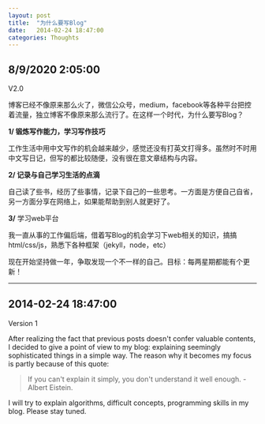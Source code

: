 ```yaml
---
layout: post
title:  "为什么要写Blog"
date:   2014-02-24 18:47:00
categories: Thoughts
---
```


## 8/9/2020 2:05:00

V2.0

博客已经不像原来那么火了，微信公众号，medium，facebook等各种平台把控着流量，独立博客不像原来那么流行了。在这样一个时代，为什么要写Blog？

**1/ 锻炼写作能力，学习写作技巧**

工作生活中用中文写作的机会越来越少，感觉还没有打英文打得多。虽然时不时用中文写日记，但写的都比较随便，没有很在意文章结构与内容。

**2/ 记录与自己学习生活的点滴**

自己读了些书，经历了些事情，记录下自己的一些思考。一方面是方便自己自省，另一方面分享在网络上，如果能帮助到别人就更好了。

**3/** 学习web平台

我一直从事的工作偏后端，借着写Blog的机会学习下web相关的知识，搞搞html/css/js，熟悉下各种框架（jekyll，node，etc）

现在开始坚持做一年，争取发现一个不一样的自己。目标：每两星期都能有个更新！

----------

## 2014-02-24 18:47:00

Version 1

After realizing the fact that previous posts doesn't confer valuable
contents, I decided to give a point of view to my blog: explaining
seemingly sophisticated things in a simple way. The reason why it
becomes my focus is partly because of this quote:

> If you can't explain it simply, you don't understand it well enough. -
> Albert Eistein.

I will try to explain algorithms, difficult concepts, programming
skills in my blog. Please stay tuned.
